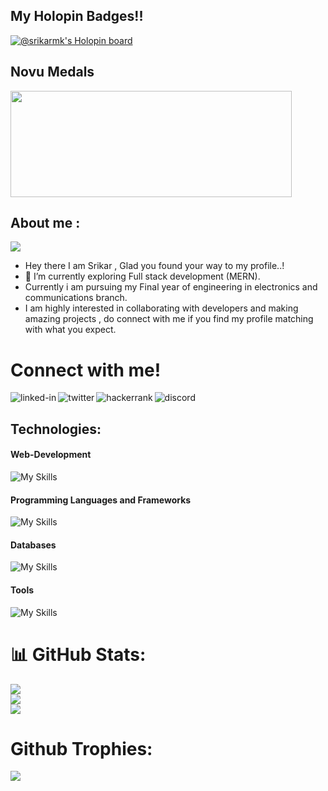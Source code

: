 <!--
**Srikarmk/Srikarmk** is a ✨ _special_ ✨ repository because its `README.md` (this file) appears on your GitHub profile.

Here are some ideas to get you started:

- 🔭 I’m currently working on ...
- 🌱 I’m currently learning ...
- 👯 I’m looking to collaborate on ...
- 🤔 I’m looking for help with ...
- 💬 Ask me about ...
- 📫 How to reach me: ...
- 😄 Pronouns: ...
- ⚡ Fun fact: ...
-->

## My Holopin Badges!! 
[![@srikarmk's Holopin board](https://holopin.io/api/user/board?user=srikarmk)](https://holopin.io/@srikarmk)

## Novu Medals 
<a href="https://novu.co/contributors/Srikarmk/"><img src="https://contributors.novu.co/profiles/Srikarmk-small.jpg" height="170" width="450" alt="" /></a>


## About me :
![](https://komarev.com/ghpvc/?username=srikarmk&color=blueviolet&plastic)
- Hey there I am Srikar , Glad you found your way to my profile..!
- 🔭 I’m currently exploring Full stack development (MERN).
- Currently i am pursuing my Final year of engineering in electronics and communications branch.  
- I am highly interested in collaborating with developers and making amazing projects , do connect with me if you find my profile matching with what you expect.<br/>
<h1>Connect with me!</h1>
<a href=https://www.linkedin.com/in/srikarmk/><img align="left" alt="linked-in" src="https://img.shields.io/badge/linkedin-%230077B5.svg?&style=for-the-badge&logo=linkedin&logoColor=white" /></a>
<a href=https://twitter.com/Srikarismad><img align="left" alt="twitter" src="https://img.shields.io/badge/twitter-%231DA1F2.svg?&style=for-the-badge&logo=twitter&logoColor=white" /></a>
<a href=https://www.hackerrank.com/srikarmks><img align="left" alt="hackerrank" src="https://img.shields.io/badge/-Hackerrank-2EC866?style=for-the-badge&logo=HackerRank&logoColor=white" /></a>
<a href=https://discord.com/users/532540348375760945><img align="left" alt="discord" src="https://img.shields.io/badge/Discord-7289DA?style=for-the-badge&logo=discord&logoColor=white" /></a>  
<br>

## Technologies:

#### Web-Development
![My Skills](https://skillicons.dev/icons?i=html,css,js,bootstrap,tailwindcss,jquery,react,redux)
#### Programming Languages and Frameworks
![My Skills](https://skillicons.dev/icons?i=python,flask,c,java)
#### Databases
![My Skills](https://skillicons.dev/icons?i=mysql,mongodb)
#### Tools
![My Skills](https://skillicons.dev/icons?i=vscode,git,github,docker,ai,blender)


# 📊 GitHub Stats:
![](https://github-readme-stats.vercel.app/api?username=srikarmk&theme=tokyonight&hide_border=false&include_all_commits=true&count_private=true)<br/>
![](https://github-readme-streak-stats.herokuapp.com/?user=srikarmk&theme=tokyonight&hide_border=false)<br/>
![](https://github-readme-stats.vercel.app/api/top-langs/?username=srikarmk&theme=tokyonight&hide_border=false&include_all_commits=true&count_private=true&layout=compact)
# Github Trophies:
![](https://github-profile-trophy.vercel.app/?username=srikarmk&theme=radical&no-frame=false&no-bg=true&margin-w=4)
